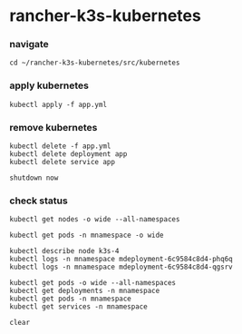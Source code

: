 # rancher-k3s-kubernetes

### navigate
```
cd ~/rancher-k3s-kubernetes/src/kubernetes
```

### apply kubernetes
```
kubectl apply -f app.yml
```

### remove kubernetes
```
kubectl delete -f app.yml
kubectl delete deployment app
kubectl delete service app

shutdown now
```

### check status
```
kubectl get nodes -o wide --all-namespaces

kubectl get pods -n mnamespace -o wide

kubectl describe node k3s-4
kubectl logs -n mnamespace mdeployment-6c9584c8d4-phq6q
kubectl logs -n mnamespace mdeployment-6c9584c8d4-qgsrv

kubectl get pods -o wide --all-namespaces
kubectl get deployments -n mnamespace
kubectl get pods -n mnamespace
kubectl get services -n mnamespace

clear
```